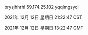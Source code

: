 brysjhhrhl 59.174.25.102 yqqlmgsycl

2021年 12月 12日 星期日 21:22:47 CST

2021年 12月 12日 星期日 13:22:47 GMT
